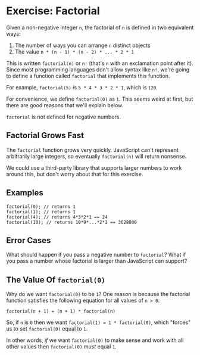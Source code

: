 # Exercise: Factorial

Given a non-negative integer `n`, the factorial of `n` is defined in two equivalent ways:

1. The number of ways you can arrange `n` distinct objects
1. The value `n * (n - 1) * (n - 2) * ... * 2 * 1`

This is written `factorial(n)` or `n!` (that's `n` with an exclamation point after it).  Since most programming languages don't allow syntax like `n!`, we're going to define a function called `factorial` that implements this function.

For example, `factorial(5)` is `5 * 4 * 3 * 2 * 1`, which is `120`.

For convenience, we define `factorial(0)` as `1`. This seems weird at first, but there are good reasons that we'll explain below.

`factorial` is not defined for negative numbers.

## Factorial Grows Fast

The `factorial` function grows very quickly. JavaScript can't represent arbitrarily large integers, so eventually `factorial(n)` will return nonsense.

We could use a third-party library that supports larger numbers to work around this, but don't worry about that for this exercise.

## Examples

```javacript
factorial(0); // returns 1
factorial(1); // returns 1
factorial(4); // returns 4*3*2*1 == 24
factorial(10); // returns 10*9*...*2*1 == 3628800
```

## Error Cases

What should happen if you pass a negative number to `factorial`? What if you pass a number whose factorial is larger than JavaScript can support?

## The Value Of `factorial(0)`

Why do we want `factorial(0)` to be `1`?  One reason is because the factorial function satisfies the following equation for all values of `n > 0`:

```text
factorial(n + 1) = (n + 1) * factorial(n)
```

So, if `n` is `0` then we want `factorial(1) = 1 * factorial(0)`, which "forces" us to set `factorial(0)` equal to `1`.

In other words, *if* we want `factorial(0)` to make sense and work with all other values then `factorial(0)` *must* equal `1`.
